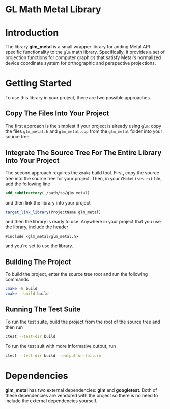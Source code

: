 # GL Math Metal Library

# Introduction
The library **glm_metal** is a small wrapper library for adding Metal API specific
functionality to the `glm` math library. Specifically, it provides a set of projection
functions for computer graphics that satisfy Metal's normalized device coordinate system
for orthographic and perspective projections.

# Getting Started
To use this library in your project, there are two possible approaches.

## Copy The Files Into Your Project
The first approach is the simplest if your project is already using `glm`: copy the 
files `glm_metal.h` and `glm_metal.cpp` from the `glm_metal` folder into your
source tree.

## Integrate The Source Tree For The Entire Library Into Your Project
The second approach requires the `cmake` build tool. First, copy the source tree
into the source tree for your project. Then, in your `CMakeLists.txt` file, add the 
following line
```cmake
add_subdirectory(./path/to/glm_metal)
```
and then link the library into your project
```cmake
target_link_library(ProjectName glm_metal)
```
and then the library is ready to use. Anywhere in your project that you use the 
library, include the header
```cplusplus
#include <glm_metal/glm_metal.h>
```
and you're set to use the library.

## Building The Project
To build the project, enter the source tree root and run the following commands
```sh
cmake -B build
cmake --build build
```

## Running The Test Suite
To run the test suite, build the project from the root of the source tree and then run
```sh
ctest --test-dir build
```
To run the test suit with more informative output, run
```sh
ctest --test-dir build --output-on-failure
```

# Dependencies
**glm_metal** has two external dependencies: **glm** and **googletest**. Both of 
these dependencies are vendored with the project so there is no need to include
the external dependencies yourself.
